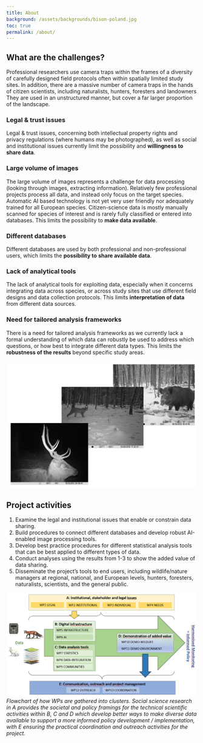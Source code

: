 ```yaml
---
title: About
background: /assets/backgrounds/bison-poland.jpg
toc: true
permalink: /about/
---
```


## What are the challenges?

Professional researchers use camera traps within the frames of a diversity of carefully designed field protocols often within spatially limited study sites. In addition, there are a massive number of camera traps in the hands of citizen scientists, including naturalists, hunters, foresters and landowners They are used in an unstructured manner, but cover a far larger proportion of the landscape.

### Legal & trust issues

Legal & trust issues, concerning both intellectual property rights and privacy regulations (where humans may be photographed), as well as social and institutional issues currently limit the possibility and **willingness to share data**.

### Large volume of images

The large volume of images represents a challenge for data processing (looking through images, extracting information). Relatively few professional projects process all data, and instead only focus on the target species. Automatic AI based technology is not yet very user friendly nor adequately trained for all European species. Citizen-science data is mostly manually scanned for species of interest and is rarely fully classified or entered into databases. This limits the possibility to **make data available**.

### Different databases

Different databases are used by both professional and non-professional users, which limits the **possibility to** **share available data**.

### Lack of analytical tools

The lack of analytical tools for exploiting data, especially when it concerns integrating data across species, or across study sites that use different field designs and data collection protocols. This limits **interpretation of data** from different data sources.

### Need for tailored analysis frameworks

There is a need for tailored analysis frameworks as we currently lack a formal understanding of which data can robustly be used to address which questions, or how best to integrate different data types. This limits the **robustness of the results** beyond specific study areas.

![Three camera trap images](/assets/images/three-cameratrap-images.png)

## Project activities

1. Examine the legal and institutional issues that enable or constrain data sharing.
2. Build procedures to connect different databases and develop robust AI-enabled image processing tools.
3. Develop best practice procedures for different statistical analysis tools that can be best applied to different types of data.
4. Conduct analyses using the results from 1-3 to show the added value of data sharing.
5. Disseminate the project’s tools to end users, including wildlife/nature managers at regional, national, and European levels, hunters, foresters, naturalists, scientists, and the general public.

![Project overview](/assets/images/project-overview.jpg)
_Flowchart of how WPs are gathered into clusters. Social science research in A provides the societal and policy
framings for the technical scientific activities within B, C and D which develop better ways to make diverse data available to
support a more informed policy development / implementation, with E ensuring the practical coordination and outreach activities
for the project._
